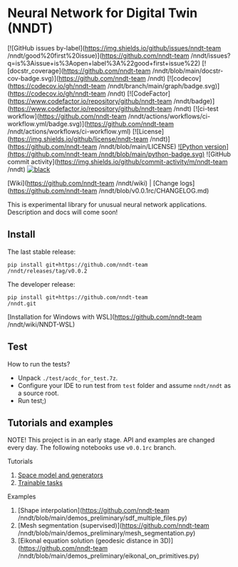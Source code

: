 # Neural Network for Digital Twin (NNDT)

[![GitHub issues by-label](https://img.shields.io/github/issues/nndt-team
/nndt/good%20first%20issue)](https://github.com/nndt-team
/nndt/issues?q=is%3Aissue+is%3Aopen+label%3A%22good+first+issue%22)
[![docstr_coverage](https://github.com/nndt-team
/nndt/blob/main/docstr-cov-badge.svg)](https://github.com/nndt-team
/nndt)
[![codecov](https://codecov.io/gh/nndt-team
/nndt/branch/main/graph/badge.svg)](https://codecov.io/gh/nndt-team
/nndt)
[![CodeFactor](https://www.codefactor.io/repository/github/nndt-team
/nndt/badge)](https://www.codefactor.io/repository/github/nndt-team
/nndt)
[![ci-test workflow](https://github.com/nndt-team
/nndt/actions/workflows/ci-workflow.yml/badge.svg)](https://github.com/nndt-team
/nndt/actions/workflows/ci-workflow.yml)
[![License](https://img.shields.io/github/license/nndt-team
/nndt)](https://github.com/nndt-team
/nndt/blob/main/LICENSE)
[![Python version](https://github.com/nndt-team
/nndt/blob/main/python-badge.svg)](https://www.python.org/downloads/release/python-3110/)
![GitHub commit activity](https://img.shields.io/github/commit-activity/m/nndt-team
/nndt)
[![black](https://img.shields.io/badge/code%20style-black-000000.svg)](https://github.com/psf/black)


[Wiki](https://github.com/nndt-team
/nndt/wiki) | [Change logs](https://github.com/nndt-team
/nndt/blob/v0.0.1rc/CHANGELOG.md)

This is experimental library for unusual neural network applications. Description and docs will come soon!

## Install
 
The last stable release:
```
pip install git+https://github.com/nndt-team
/nndt/releases/tag/v0.0.2
```

The developer release:
```
pip install git+https://github.com/nndt-team
/nndt.git
```

[Installation for Windows with WSL](https://github.com/nndt-team
/nndt/wiki/NNDT-WSL)

## Test

How to run the tests?
 - Unpack `./test/acdc_for_test.7z`.
 - Configure your IDE to run test from `test` folder and assume `nndt/nndt` as a source root.
 - Run test;)
 
## Tutorials and examples

NOTE! This project is in an early stage. API and examples are changed every day. 
The following notebooks use `v0.0.1rc` branch.

Tutorials
1. [Space model and generators](https://drive.google.com/file/d/16VEUCfcCtRQOYGqe6N2MBsIsD8OILufL/view?usp=sharing)
2. [Trainable tasks](https://drive.google.com/file/d/16ZnfqzL9VsGqnyWG4zV9uVcwFSvlHdYN/view?usp=sharing)

Examples
1. [Shape interpolation](https://github.com/nndt-team
/nndt/blob/main/demos_preliminary/sdf_multiple_files.py)
2. [Mesh segmentation (supervised)](https://github.com/nndt-team
/nndt/blob/main/demos_preliminary/mesh_segmentation.py)
3. [Eikonal equation solution (geodesic distance in 3D)](https://github.com/nndt-team
/nndt/blob/main/demos_preliminary/eikonal_on_primitives.py)

